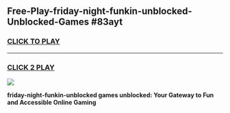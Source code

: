 
## Free-Play-friday-night-funkin-unblocked-Unblocked-Games #83ayt
<h3>
<a href="https://news.freeplayer.one?title=friday-night-funkin-unblocked&ref=8M">CLICK TO PLAY</a></h3>
<hr>

<h3>
<a href="https://news.freeplayer.one?title=friday-night-funkin-unblocked&ref=8M">CLICK 2 PLAY</a>
  
</h3>

<a href="https://news.freeplayer.one?title=friday-night-funkin-unblocked&ref=8M"><img src="https://clearcache.store/games.png"></a>


**friday-night-funkin-unblocked games unblocked: Your Gateway to Fun and Accessible Online Gaming**
